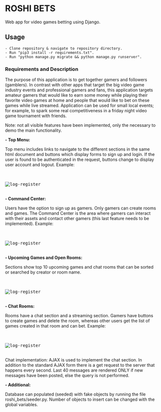# ROSHI BETS

Web app for video games betting using Django.


## Usage

    - Clone repository & navigate to repository directory.
    - Run "pip3 install -r requirements.txt".
    - Run "python manage.py migrate && python manage.py runserver".


### Requirements and Description

The purpose of this application is to get together gamers and followers (gamblers). In contrast with other
apps that target the big video game industry events and professional gamers and fans, this application targets amateur 
gamers that would like to earn some money while playing their favorite video games at home and people that would
like to bet on these games while live streamed. Application can be used for small local events; for example, to spark 
some real competitiveness in a friday night video game tournament with friends.  

Note: not all visible features have been implemented, only the necessary to demo the main functionality.     

**- Top Menu:** 

Top menu includes links to navigate to the different sections in the same html document and buttons which display 
forms to sign up and login. If the user is found to be authenticated in the request, buttons change to display 
user account and logout. Example:

<br /><br />
<kbd>![log-register](https://github.com/PyAntony/final-project-PyAntony/blob/master/images/topmenu.png)</kbd>
<br /> <br />

**- Command Center:** 

Users have the option to sign up as gamers. Only gamers can create rooms and games. The Command Center is the area 
where gamers can interact with their assets and contact other gamers (this last feature needs to be implemented). 
Example: 

<br /><br />
<kbd>![log-register](https://github.com/PyAntony/final-project-PyAntony/blob/master/images/command.png)</kbd>
<br /><br />

**- Upcoming Games and Open Rooms:** 

Sections show top 10 upcoming games and chat rooms that can be sorted or searched by creator or room name.

<br /><br />
<kbd>![log-register](https://github.com/PyAntony/final-project-PyAntony/blob/master/images/upcoming.png)</kbd>
<br /><br />

**- Chat Rooms:** 

Rooms have a chat section and a streaming section. Gamers have buttons to create games and delete the room, 
whereas other users get the list of games created in that room and can bet. Example:

<br /><br />
<kbd>![log-register](https://github.com/PyAntony/final-project-PyAntony/blob/master/images/chat.png)</kbd>
<br /><br />

Chat implementation: AJAX is used to implement the chat section. In addition to the standard AJAX form there is a 
get request to the server that happens every second. Last 40 messages are rendered ONLY if new messages have been 
posted, else the query is not performed.  

**- Additional:**

Database can populated (seeded) with fake objects by running the file roshi_bets/seeder.py. Number of objects
to insert can be changed with the global variables.


